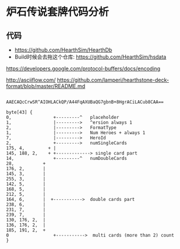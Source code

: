 # 炉石传说套牌代码分析

## 代码

* https://github.com/HearthSim/HearthDb
* Build时候会去拖这个仓库: https://github.com/HearthSim/hsdata

https://developers.google.com/protocol-buffers/docs/encoding

http://asciiflow.com/
https://github.com/lamperi/hearthstone-deck-format/blob/master/README.md
```

AAECAQcCrwSR^AIOHLACkQP/A44FqAXUBaQG7gbnB+8HgrACiLACub8CAA==

byte[43] {
0,                +---------^   placeholder
1,                |--------->   ^ersion always 1
2,                |--------->   FormatType
1,                |--------->   Num Heroes + always 1
7,                |--------->   HeroId
2,                +--------->   numSingleCards
175, 4,         + |
145, 188, 2,    + +-------------> single card part
14,               +---------^   numDoubleCards
28,           +
176, 2,       |
145, 3,       |
255, 3,       |
142, 5,       |
168, 5,       |
212, 5,       |
164, 6,       |  +----------->  double cards part
238, 6,       |
231, 7,       |
239, 7,       |
130, 176, 2,  |
136, 176, 2,  |
185, 191, 2,  +
0                 +----------->  multi cards (more than 2) count
}
```